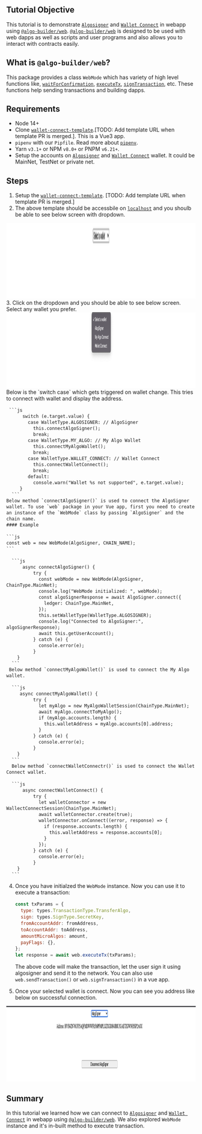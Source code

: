 ## Tutorial Objective

This tutorial is to demonstrate [`Algosigner`](https://github.com/PureStake/algosigner) and [`Wallet Connect`](https://walletconnect.com/) in webapp using [`@algo-builder/web`](https://github.com/scale-it/algo-builder/tree/master/packages/web). [`@algo-builder/web`](https://github.com/scale-it/algo-builder/tree/master/packages/web) is designed to be used with web dapps as well as scripts and user programs and also allows you to interact with contracts easily.

## What is `@algo-builder/web`?

This package provides a class `WebMode` which has variety of high level functions like, [`waitForConfirmation`](algobuilder.dev/api/web/classes/web.html#waitForConfirmation), [`executeTx`](<(algobuilder.dev/api/web/classes/web.html#executeTx)>), [`signTransaction`](<(algobuilder.dev/api/web/classes/web.html#signTransaction)>), etc. These functions help sending transactions and building dapps.

## Requirements

- Node 14+
- Clone [`wallet-connect-template`]().[TODO: Add template URL when template PR is merged.]. This is a Vue3 app.
- `pipenv` with our `Pipfile`. Read more about [`pipenv`](#Using-Pipenv).
- Yarn `v3.1+` or NPM `v8.0+` or PNPM `v6.21+`.
- Setup the accounts on [`Algosigner`](https://github.com/PureStake/algosigner) and [`Wallet Connect`](https://walletconnect.com/) wallet. It could be MainNet, TestNet or private net.

## Steps

1. Setup the [`wallet-connect-template`](). [TODO: Add template URL when template PR is merged.]
2. The above template should be accessbile on [`localhost`](http://localhost:8080/) and you shoulb be able to see below screen with dropdown.
<img src="../media/select-wallet.png" height="200" title="Select Wallet" />
3. Click on the dropdown and you should be able to see below screen. Select any wallet you prefer. 
<img src="../media/all-wallets.png" height="200" title="All Wallet" />
Below is the `switch case` which gets triggered on wallet change. This tries to connect with wallet and display the address.

     ```js
          switch (e.target.value) {
            case WalletType.ALGOSIGNER: // AlgoSigner
              this.connectAlgoSigner();
              break;
            case WalletType.MY_ALGO: // My Algo Wallet
              this.connectMyAlgoWallet();
              break;
            case WalletType.WALLET_CONNECT: // Wallet Connect
              this.connectWalletConnect();
              break;
            default:
              console.warn("Wallet %s not supported", e.target.value);
         }
      ```
    Below method `connectAlgoSigner()` is used to connect the AlgoSigner wallet. To use `web` package in your Vue app, first you need to create an instance of the `WebMode` class by passing `AlgoSigner` and the chain name.
    #### Example

    ```js
    const web = new WebMode(AlgoSigner, CHAIN_NAME);
    ```

      ```js
          async connectAlgoSigner() {
              try {
                const webMode = new WebMode(AlgoSigner, ChainType.MainNet);
                console.log("WebMode initialized: ", webMode);
                const algoSignerResponse = await AlgoSigner.connect({
                  ledger: ChainType.MainNet,
                });
                this.setWalletType(WalletType.ALGOSIGNER);
                console.log("Connected to AlgoSigner:", algoSignerResponse);
                await this.getUserAccount();
              } catch (e) {
                console.error(e);
              }
        }
      ```
     Below method `connectMyAlgoWallet()` is used to connect the My Algo wallet.

      ```js
         async connectMyAlgoWallet() {
              try {
                let myAlgo = new MyAlgoWalletSession(ChainType.MainNet);
                await myAlgo.connectToMyAlgo();
                if (myAlgo.accounts.length) {
                  this.walletAddress = myAlgo.accounts[0].address;
                }
              } catch (e) {
                console.error(e);
              }
        }
      ```
      Below method `connectWalletConnectr()` is used to connect the Wallet Connect wallet.

      ```js
          async connectWalletConnect() {
              try {
                let walletConnector = new WallectConnectSession(ChainType.MainNet);
                await walletConnector.create(true);
                walletConnector.onConnect((error, response) => {
                  if (response.accounts.length) {
                    this.walletAddress = response.accounts[0];
                  }
                });
              } catch (e) {
                console.error(e);
              }
        }
      ```
4. Once you have initialzed the `WebMode` instance. Now you can use it to execute a transaction:

    ```js
    const txParams = {
      type: types.TransactionType.TransferAlgo,
      sign: types.SignType.SecretKey,
      fromAccountAddr: fromAddress,
      toAccountAddr: toAddress,
      amountMicroAlgos: amount,
      payFlags: {},
    };
    let response = await web.executeTx(txParams);
    ```

    The above code will make the transaction, let the user sign it using algosigner and send it to the network. You can also use `web.sendTransaction()` or `web.signTransaction()` in a vue app.
5. Once your selected wallet is connect. Now you can see you address like below on successful connection.
<img src="../media/wallet-connected.png" height="200" title="Select Wallet" />

## Summary

In this tutorial we learned how we can connect to [`Algosigner`](https://github.com/PureStake/algosigner) and [`Wallet Connect`](https://walletconnect.com/) in webapp using [`@algo-builder/web`](https://github.com/scale-it/algo-builder/tree/master/packages/web). We also explored `WebMode` instance and it's in-built method to execute transaction.
